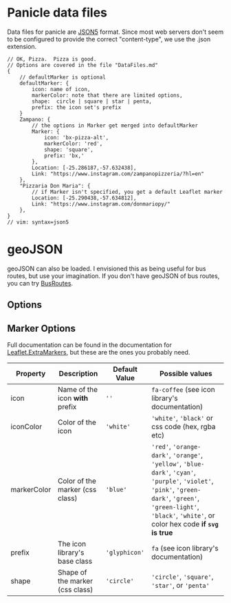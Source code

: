 # Panicle data files
Data files for panicle are [JSON5](https://www.json5.org) format.  Since most 
web servers don't seem to be configured to provide the correct "content-type", 
we use the .json extension.

```json5
// OK, Pizza.  Pizza is good.
// Options are covered in the file "DataFiles.md"
{
    // defaultMarker is optional
    defaultMarker: {
        icon: name of icon,
        markerColor: note that there are limited options,
        shape:  circle | square | star | penta,
        prefix: the icon set's prefix
    }
    Zampano: {
        // the options in Marker get merged into defaultMarker
        Marker: {
            icon: 'bx-pizza-alt',
            markerColor: 'red',
            shape: 'square',
            prefix: 'bx,'
        },
        Location: [-25.286187,-57.632438],
        Link: "https://www.instagram.com/zampanopizzeria/?hl=en"
    },
    "Pizzaria Don Maria": {
        // if Marker isn't specified, you get a default Leaflet marker
        Location: [-25.290438,-57.634812],
        Link: "https://www.instagram.com/donmariopy/"
    },
} 
// vim: syntax=json5
```
# geoJSON
geoJSON can also be loaded.  I envisioned this as being useful for bus
routes, but use your imagination.  If you don't have geoJSON of bus routes,
you can try [BusRoutes](BusRoutes).
## Options

## Marker Options
Full documentation can be found in the documentation for [Leaflet.ExtraMarkers](https://github.com/coryasilva/Leaflet.ExtraMarkers), but these are the ones you probably need.

| Property        | Description                                 | Default Value | Possible  values                                     |
| --------------- | ------------------------------------------- | ------------- | ---------------------------------------------------- |
| icon            | Name of the icon **with** prefix            | `''`          | `fa-coffee` (see icon library's documentation)  |
| iconColor       | Color of the icon                           | `'white'`     | `'white'`, `'black'` or css code (hex, rgba etc) |
| markerColor     | Color of the marker (css class)             | `'blue'`      | `'red'`, `'orange-dark'`, `'orange'`, `'yellow'`, `'blue-dark'`, `'cyan'`, `'purple'`, `'violet'`, `'pink'`, `'green-dark'`, `'green'`, `'green-light'`, `'black'`, `'white'`, or color hex code **if `svg` is true** |
| prefix          | The icon library's base class               | `'glyphicon'` | `fa` (see icon library's documentation) |
| shape           | Shape of the marker (css class)             | `'circle'`    | `'circle'`, `'square'`, `'star'`, or `'penta'` |


